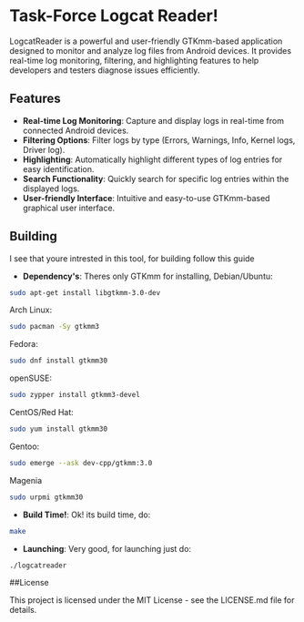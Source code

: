 # Task-Force Logcat Reader!
LogcatReader is a powerful and user-friendly GTKmm-based application designed to monitor and analyze log files from Android devices. It provides real-time log monitoring, filtering, and highlighting features to help developers and testers diagnose issues efficiently.

## Features
- **Real-time Log Monitoring**: Capture and display logs in real-time from connected Android devices.
- **Filtering Options**: Filter logs by type (Errors, Warnings, Info, Kernel logs, Driver log).
- **Highlighting**: Automatically highlight different types of log entries for easy identification.
- **Search Functionality**: Quickly search for specific log entries within the displayed logs.
- **User-friendly Interface**: Intuitive and easy-to-use GTKmm-based graphical user interface.

## Building
I see that youre intrested in this tool, for building follow this guide
- **Dependency's**: Theres only GTKmm for installing,
Debian/Ubuntu:
```sh
sudo apt-get install libgtkmm-3.0-dev
```

Arch Linux:
```sh
sudo pacman -Sy gtkmm3
```

Fedora:
```sh
sudo dnf install gtkmm30
```

openSUSE:
```sh
sudo zypper install gtkmm3-devel
```

CentOS/Red Hat:
```sh
sudo yum install gtkmm30
```

Gentoo:
```sh
sudo emerge --ask dev-cpp/gtkmm:3.0
```

Magenia
```sh
sudo urpmi gtkmm30
```
- **Build Time!**: Ok! its build time, do:
```sh
make
```

- **Launching**: Very good, for launching just do:
```sh
./logcatreader
```

##License

This project is licensed under the MIT License - see the LICENSE.md file for details.
